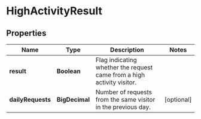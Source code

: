 

# HighActivityResult


## Properties

| Name | Type | Description | Notes |
|------------ | ------------- | ------------- | -------------|
|**result** | **Boolean** | Flag indicating whether the request came from a high activity visitor. |  |
|**dailyRequests** | **BigDecimal** | Number of requests from the same visitor in the previous day. |  [optional] |



